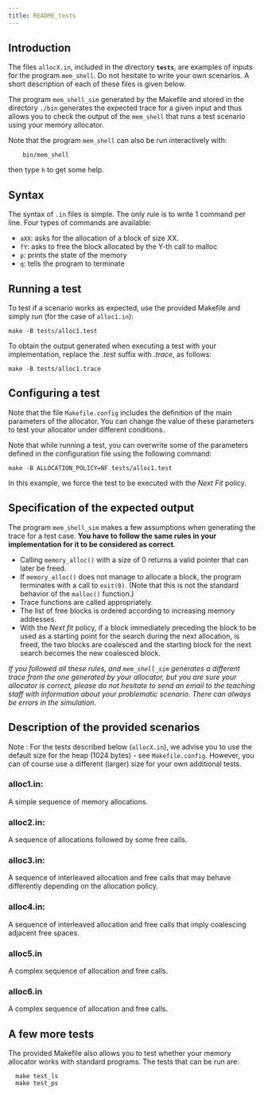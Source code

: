 ```yaml
---
title: README_tests
---
```


## Introduction

The files `allocX.in`, included in the directory **`tests`**, are examples
of inputs for the program `mem_shell`. Do not hesitate to write your
own scenarios. A short description of each of these files is given
below.

The program `mem_shell_sim` generated by the Makefile and stored
in the directory `./bin` generates the expected trace for a given
input and thus allows you to check the output of the `mem_shell`
that runs a test scenario using your memory allocator.

Note that the program `mem_shell` can also be run interactively
with:
```
    bin/mem_shell
```
then type `h` to get some help.

## Syntax

The syntax of `.in` files is simple. The only rule is to write 1
command per line. Four types of commands are available:
 
 * `aXX`: asks for the allocation of a block of size XX.
 * `fY`: asks to free the block allocated by the Y-th call to malloc
 * `p`: prints the state of the memory
 * `q`: tells the program to terminate

## Running a test

To test if a scenario works as expected, use the provided Makefile and
simply run (for the case of `alloc1.in`):
```
make -B tests/alloc1.test
```

To obtain the output generated when executing a test with your 
implementation, replace the *.test* suffix with *.trace*, as follows:
```
make -B tests/alloc1.trace
```

## Configuring a test

Note that the file `Makefile.config` includes the definition of the
main parameters of the allocator. You can change the value of these
parameters to test your allocator under different conditions.

Note that while running a test, you can overwrite some of the
parameters defined in the configuration file using the following
command:
```
make -B ALLOCATION_POLICY=NF tests/alloc1.test
```

In this example, we force the test to be executed with the *Next Fit*
policy.



## Specification of the expected output

The program `mem_shell_sim` makes a few assumptions when generating
the trace for a test case. **You have to follow the same rules in your
implementation for it to be considered as correct**.
    
  * Calling `memory_alloc()` with a size of 0 returns a valid pointer that can later be freed.
  * If `memory_alloc()` does not manage to allocate a block, the program terminates
    with a call to `exit(0)`. (Note that this is not the standard behavior of the 
    `malloc()` function.)
  * Trace functions are called appropriately.
  * The list of free blocks is ordered according to increasing memory
    addresses.
  * With the *Next fit* policy, if a block immediately preceding the
    block to be used as a starting point for the search during the next allocation, is freed,
    the two blocks are coalesced and the starting block for the next
    search becomes the new coalesced block.

*If you followed all these rules, and `mem_shell_sim` generates a
different trace from the one generated by your allocator, but you are
sure your allocator is correct, please do not hesitate to send an email
to the teaching staff with information about your problematic
scenario. There can always be errors in the simulation.*


## Description of the provided scenarios

Note : For the tests described below (`allocX.in`), we advise you to use the default size for the heap (1024 bytes) - see `Makefile.config`. However, you can of course use a different (larger) size for your own additional tests.

### alloc1.in: 

A simple sequence of memory allocations.

### alloc2.in:

A sequence of allocations followed by some free calls.

### alloc3.in:

A sequence of interleaved allocation and free calls that may behave
differently depending on the allocation policy.

### alloc4.in:

A sequence of interleaved allocation and free calls that imply
coalescing adjacent free spaces.

### alloc5.in

A complex sequence of allocation and free calls.

### alloc6.in

A complex sequence of allocation and free calls.

## A few more tests

The provided Makefile also allows you to test whether your memory
allocator works with standard programs. The tests that can be run are:

```
  make test_ls
  make test_ps
```
